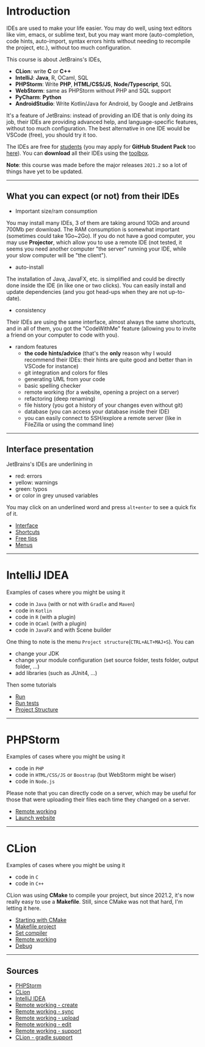 # Introduction

IDEs are used to make your life easier. You may do well, using text editors like vim, emacs, or sublime text, but you may want more (auto-completion, code hints, auto-import, syntax errors hints without needing to recompile the project, etc.), without too much configuration.

This course is about JetBrains's IDEs,

* **CLion**: write **C** or **C++**
* **IntelliJ**: **Java**, R, OCaml, SQL
* **PHPStorm**: Write **PHP**, **HTML/CSS/JS**, **Node/Typescript**, SQL
* **WebStorm**: same as PHPStorm without PHP and SQL support
* **PyCharm**: **Python**
* **AndroidStudio**: Write Kotlin/Java for Android, by Google and JetBrains

It's a feature of JetBrains: instead of providing an IDE that is only doing its job, their IDEs are providing advanced help, and language-specific features, without too much configuration. The best alternative in one IDE would be VSCode (free), you should try it too.

The IDEs are free for [students](https://www.jetbrains.com/shop/eform/students) (you may apply for **GitHub Student Pack** too [here](https://education.github.com/pack#offers)). You can **download** all their IDEs using the [toolbox](https://www.jetbrains.com/toolbox-app/).

**Note**: this course was made before the major releases `2021.2`  so a lot of things have yet to be updated.

<hr class="sl">

## What you can expect (or not) from their IDEs

* Important size/ram consumption

You may install many IDEs, 3 of them are taking around 10Gb and around 700Mb per download. The RAM consumption is somewhat important (sometimes could take 1Go~2Go). If you do not have a good computer, you may use **Projector**, which allow you to use a remote IDE <span class="tms">(not tested, it seems you need another computer "the server" running your IDE, while your slow computer will be "the client")</span>.

* auto-install

The installation of Java, JavaFX, etc. is simplified and could be directly done inside the IDE (in like one or two clicks). You can easily install and update dependencies (and you got head-ups when they are not up-to-date).

* consistency

Their IDEs are using the same interface, almost always the same shortcuts, and in all of them, you got the "CodeWithMe" feature (allowing you to invite a friend on your computer to code with you).

* random features
  * **the code hints/advice** <span class="tms">(that's the **only** reason why I would recommend their IDEs: their hints are quite good and better than in VSCode for instance)</span>
  * git integration and colors for files
  * generating UML from your code
  * basic spelling checker
  * remote working (for a website, opening a project on a server)
  * refactoring (deep renaming)
  * file history (you got a history of your changes even without git)
  * database (you can access your database inside their IDE)
  * you can easily connect to SSH/explore a remote server (like in FileZilla or using the command line)

<hr class="sr">

## Interface presentation

JetBrains's IDEs are underlining in

* <span class="text-danger">red</span>: errors
* <span class="text-my-orange">yellow</span>: warnings
* <span class="text-success">green</span>: typos
* or color in <span class="text-muted">grey</span> unused variables

You may click on an underlined word and press `alt+enter` to see a quick fix of it.

* [Interface](presentation/interface.md)
* [Shortcuts](presentation/shortcuts.md)
* [Free tips](presentation/tips.md)
* [Menus](presentation/menus.md)

<hr class="sl">

# IntelliJ IDEA

Examples of cases where you might be using it

* code in `Java` (with or not with `Gradle` and `Maven`)
* code in `Kotlin`
* code in `R` (with a plugin)
* code in `OCaml` (with a plugin)
* code in `JavaFX` and with Scene builder

One thing to note is the menu `Project structure`(`CTRL+ALT+MAJ+S`). You can

* change your JDK
* change your module configuration (set source folder, tests folder, output folder, ...)
* add libraries (such as JUnit4, ...)

Then some tutorials

* [Run](idea/run.md)
* [Run tests](idea/tests.md)
* [Project Structure](idea/project-structure.md)

<hr class="sr">

# PHPStorm

Examples of cases where you might be using it

* code in `PHP`
* code in `HTML/CSS/JS` or `Boostrap` (but WebStorm might be wiser)
* code in `Node.js`

Please note that you can directly code on a server, which may be useful for those that were uploading their files each time they changed on a server.

* [Remote working](phpstorm/remote.md)
* [Launch website](phpstorm/start.md)

<hr class="sl">

# CLion

Examples of cases where you might be using it

* code in `C`
* code in `C++`

CLion was using **CMake** to compile your project, but since 2021.2, it's now really easy to use a **Makefile**. Still, since CMake was not that hard, I'm letting it here.

* [Starting with CMake](clion/cmake.md)
* [Makefile project](clion/makefile.md)
* [Set compiler](clion/compiler.md)
* [Remote working](clion/remote.md)
* [Debug](clion/debug.md)

<hr class="sr">

## Sources

* [PHPStorm](https://www.jetbrains.com/help/phpstorm/quick-start-guide-phpstorm.html)
* [CLion](https://www.jetbrains.com/help/clion/installation-guide.html)
* [IntelliJ IDEA](https://www.jetbrains.com/help/idea/discover-intellij-idea.html)
* [Remote working - create](https://www.jetbrains.com/help/phpstorm/creating-a-remote-server-configuration.html)
* [Remote working - sync](https://www.jetbrains.com/help/phpstorm/configuring-synchronization-with-a-remote-host.html#server-access-config)
* [Remote working - upload](https://www.jetbrains.com/help/phpstorm/uploading-and-downloading-files.html#automaticUploadOnUpdate)
* [Remote working - edit](https://www.jetbrains.com/help/clion/editing-individual-files-on-remote-hosts.html)
* [Remote working - support](https://www.jetbrains.com/help/clion/remote-projects-support.html)
* [CLion - gradle support](https://www.jetbrains.com/help/clion/gradle-support.html#gradle-config)
